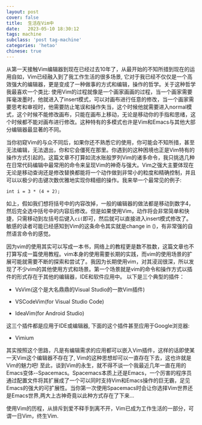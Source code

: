 ```yaml
---
layout: post
cover: false
title:  生活在Vim中
date:   2023-05-10 18:30:12
tags: machine
subclass: 'post tag-machine'
categories: 'hetao'
chinese: true
---
```


从第一天接触Vim编辑器到现在已经过去10年了，从最开始的不知所措到现在的运用自如，Vim已经融入到了我工作生活的很多场景, 它对于我已经不仅仅是一个高效强大的编辑器，更是变成了一种做事的方式和编辑，操作的哲学。关于这种哲学我最喜欢一个类比: 使用Vim的过程就像是一个画家画画的过程，当一个画家需要挥毫泼墨时，他就进入了insert模式，可以对画布进行任意的修改，当一个画家需要思考和审视时，他需要防止笔误和操作失当，这个时候他就需要进入normal模式，这个时候不能修改画布，只能在画布上移动，无论是移动你的手指和思绪，这个时候都不能对画布进行修改。这种特有的多模式也许是Vim和Emacs与其他大部分编辑器最显著的不同。

当你初窥Vim的与众不同后，如果你还不熟悉它的使用，你可能会不知所措，甚至无法编辑，无法退出，你和它会僵死在那里。你遇到的这种困境也正是Vim特有的操作方式引起的。这篇文章不打算如流水账般罗列Vim的诸多命令，我只挑选几种在日常代码编辑中最常用的命令来呈现Vim的神奇与强大。Vim之强大主要体现在无论是移动查询还是修改替换都能将一个动作做到非常小的粒度和精确控制，并且可以以极少的击键次数优雅地实现你精细的操作。我来举一个最常见的例子:

```
int i = 3 * (4 + 2);

```
如上，假如我们想将括号中的内容改掉，一般的编辑器的做法都是移动到数字4，然后完全选中括号中的内容后修改。但是如果使用Vim，动作将会非常简单和快捷，只需移动到左括号后键入`ci(`即可，然后就可以直接进入insert模式修改了。敏感的读者可能已经感知到Vim的这条命令其实就是change in ()，有非常强的自然语言命令的感觉。

因为vim的使用其实可以写成一本书，网络上的教程更是数不胜数，这篇文章也不打算写成一篇使用教程。vim本身的使用需要长期的实践，而vim的使用场景的扩展可能就需要不断的探索和尝试了。我因为长期使用vim，对其浸润很深，所以发现了不少vim的其他使用方式和场景。第一个场景就是vim的命令和操作方式以插件的形式存在于其他的编辑器，IDE和软件应用中。 以下是三个典型的插件：

* VsVim(这个是大名鼎鼎的Visual Studio的一款Vim插件)

* VSCodeVim(for Visual Studio Code)

* IdeaVim(for Android Studio)

这三个插件都是应用于IDE或编辑器, 下面的这个插件甚至应用于Google浏览器:

* Vimium

其实按照这个思路，凡是有编辑需求的应用都可以嵌入Vim插件，这样的话即使某一天Vim这个编辑器不存在了, Vim的这种思想却可以一直存在下去，这也许就是Vim的魅力吧! 至此，谈到Vim的永生，就不得不谈一个我最近几年一直在用的Emacs变体--Spacemacs。Spacemacs本质上还是Emacs，一个厉害的程序员通过配置文件将其扩展成了一个可以同时支持Vim和Emacs操作的巨无霸，足见Emacs的强大的可扩展性。当你第一次使用Spacemacs时会让你选择Vim世界还是Emacs世界,两大上古神奇竟以此种方式存在了下来...

使用Vim的历程，从排斥到爱不释手到离不开，Vim已成为工作生活的一部分，可谓一日Vim，终生Vim.

